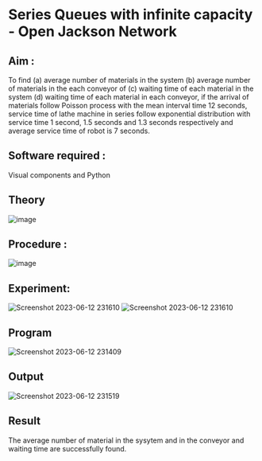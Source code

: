 # Series Queues with infinite capacity - Open Jackson Network

## Aim :
To find (a) average number of materials in the system (b) average number of materials in the each conveyor of (c) waiting time of each material in the system (d) waiting time of each material in each conveyor, if the arrival  of materials follow Poisson process with the mean interval time 12 seconds, service time of  lathe machine in series follow exponential distribution  with service time  1 second, 1.5 seconds and 1.3 seconds respectively and average service time of robot is 7 seconds.

## Software required :
Visual components and Python

## Theory

![image](https://user-images.githubusercontent.com/103921593/203239736-7b81f599-71a8-4ae7-b63e-5d98acd9ea54.png)


## Procedure :

![image](https://user-images.githubusercontent.com/103921593/203239789-bc870dce-6727-487b-a0e2-4fc3f5114889.png)


## Experiment:
![Screenshot 2023-06-12 231610](https://github.com/Preetha-Senthamilan/Open-Jacson-Networks/assets/119390282/02c4f507-bad3-4fa9-b866-8e1f7709c5bb)
![Screenshot 2023-06-12 231610](https://github.com/Preetha-Senthamilan/Open-Jacson-Networks/assets/119390282/7b695c3e-8ac8-4548-beaa-1694bee179a8)


## Program

![Screenshot 2023-06-12 231409](https://github.com/Preetha-Senthamilan/Open-Jacson-Networks/assets/119390282/1cf71481-3ba4-433a-84d5-f97b489d62b2)


## Output
![Screenshot 2023-06-12 231519](https://github.com/Preetha-Senthamilan/Open-Jacson-Networks/assets/119390282/444c36ec-dae1-4e12-8ba4-fa33945ae951)

## Result
The average number of material in the sysytem and in the conveyor and waiting time are successfully found.
